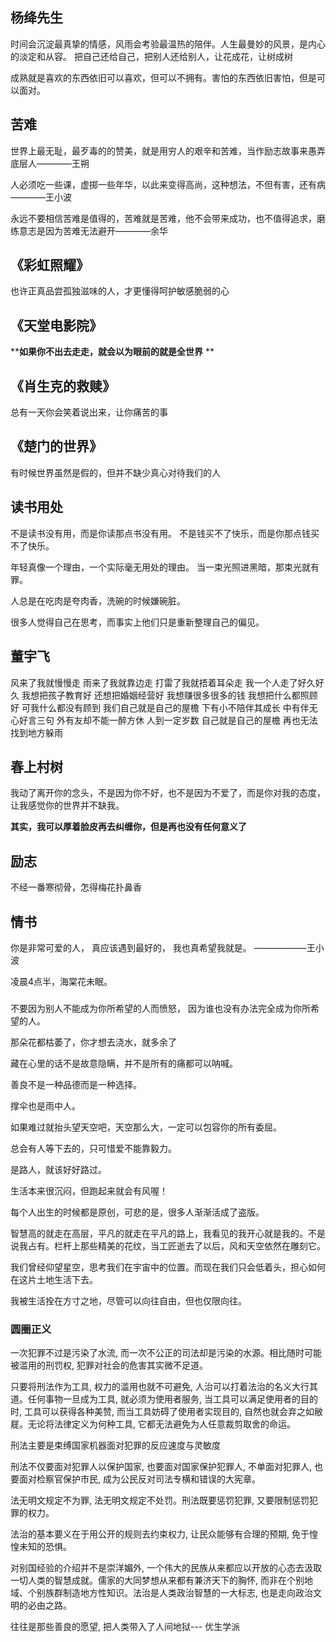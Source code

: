 ## 杨绛先生

时间会沉淀最真挚的情感，风雨会考验最温热的陪伴。人生最曼妙的风景，是内心的淡定和从容。
把自己还给自己，把别人还给别人，让花成花，让树成树

成熟就是喜欢的东西依旧可以喜欢，但可以不拥有。害怕的东西依旧害怕，但是可以面对。

## 苦难

世界上最无耻，最歹毒的的赞美，就是用穷人的艰辛和苦难，当作励志故事来愚弄底层人————王朔

人必须吃一些课，虚掷一些年华，以此来变得高尚，这种想法，不但有害，还有病————王小波

永远不要相信苦难是值得的，苦难就是苦难，他不会带来成功，也不值得追求，磨练意志是因为苦难无法避开————余华

## 《彩虹照耀》

也许正真品尝孤独滋味的人，才更懂得呵护敏感脆弱的心

## 《天堂电影院》

****如果你不出去走走，就会以为眼前的就是全世界**
**
## 《肖生克的救赎》

总有一天你会笑着说出来，让你痛苦的事
## 《楚门的世界》

有时候世界虽然是假的，但并不缺少真心对待我们的人

## 读书用处

不是读书没有用，而是你读那点书没有用。
不是钱买不了快乐，而是你那点钱买不了快乐。

年轻真像一个理由，一个实际毫无用处的理由。
当一束光照进黑暗，那束光就有罪。

人总是在吃肉是夸肉香，洗碗的时候嫌碗脏。

很多人觉得自己在思考，而事实上他们只是重新整理自己的偏见。

## 董宇飞

  风来了我就慢慢走
  雨来了我就靠边走
  打雷了我就捂着耳朵走
  我一个人走了好久好久
  我想把孩子教育好
  还想把婚姻经营好
  我想赚很多很多的钱
  我想把什么都照顾好
  可我什么都没有顾到
  我们自己就是自己的屋檐
  下有小不陪伴其成长
  中有伴无心好言三句
  外有友却不能一醉方休
  人到一定岁数
  自己就是自己的屋檐
  再也无法找到地方躲雨

## 春上村树

  我动了离开你的念头，不是因为你不好，也不是因为不爱了，而是你对我的态度，让我感觉你的世界并不缺我。

  **其实，我可以厚着脸皮再去纠缠你，但是再也没有任何意义了**

## 励志

  不经一番寒彻骨，怎得梅花扑鼻香

## 情书
  你是非常可爱的人，
  真应该遇到最好的，
  我也真希望我就是。 ——————王小波

  凌晨4点半，海棠花未眠。

### 
  不要因为别人不能成为你所希望的人而愤怒，
  因为谁也没有办法完全成为你所希望的人。

  那朵花都枯萎了，你才想去浇水，就多余了

  藏在心里的话不是故意隐瞒，并不是所有的痛都可以呐喊。

  善良不是一种品德而是一种选择。

  撑伞也是雨中人。

  如果难过就抬头望天空吧，天空那么大，一定可以包容你的所有委屈。

  总会有人等下去的，只可惜爱不能靠毅力。

  是路人，就该好好路过。

  生活本来很沉闷，但跑起来就会有风喔！

  每个人出生的时候都是原创，可悲的是，很多人渐渐活成了盗版。

  智慧高的就走在高层，平凡的就走在平凡的路上，我看见的我开心就是我的。不是说我占有。栏杆上那些精美的花纹，当工匠逝去了以后，风和天空依然在雕刻它。

  我们曾经仰望星空，思考我们在宇宙中的位置。而现在我们只会低着头，担心如何在这片土地生活下去。

  我被生活拴在方寸之地，尽管可以向往自由，但也仅限向往。

### 圆圈正义

  一次犯罪不过是污染了水流, 而一次不公正的司法却是污染的水源。相比随时可能被滥用的刑罚权, 犯罪对社会的危害其实微不足道。

  只要将刑法作为工具, 权力的滥用也就不可避免, 人治可以打着法治的名义大行其道。任何事物一旦成为工具, 就必须为使用者服务, 当工具可以满足使用者的目的时, 工具可以获得各种美赞, 而当工具妨碍了使用者实现目的, 自然也就会弃之如敝屣。无论将法律定义为何种工具, 它都无法避免为人任意裁剪取舍的命运。

  刑法主要是束缚国家机器面对犯罪的反应速度与灵敏度

  刑法不仅要面对犯罪人以保护国家, 也要面对国家保护犯罪人, 不单面对犯罪人, 也要面对检察官保护市民, 成为公民反对司法专横和错误的大宪章。

  法无明文规定不为罪, 法无明文规定不处罚。刑法既要惩罚犯罪, 又要限制惩罚犯罪的权力。

  法治的基本要义在于用公开的规则去约束权力, 让民众能够有合理的预期, 免于惶惶未知的恐惧。

  对别国经验的介绍并不是崇洋媚外, 一个伟大的民族从来都应以开放的心态去汲取一切人类的智慧成就。儒家的大同梦想从来都有兼济天下的胸怀, 而非在个别地域、个别族群制造地方性知识。法治是人类政治智慧的一大标志, 也是走向政治文明的必由之路。

  往往是那些善良的愿望, 把人类带入了人间地狱--- 优生学派

